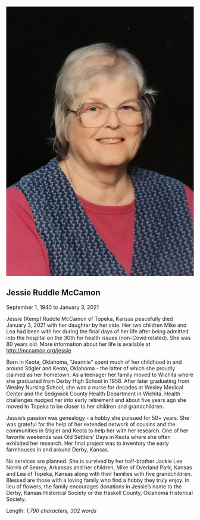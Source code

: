 ![Jessie Ruddle McCamon](jessie-ruddle-mccamon.jpg)

## Jessie Ruddle McCamon

September 1, 1940 to January 3, 2021

Jessie (Kemp) Ruddle McCamon of Topeka, Kansas peacefully died January 3, 2021 with her daughter by her side. Her two children Mike and Lea had been with her during the final days of her life after being admitted into the hospital on the 30th for health issues (non-Covid related). She was 80 years old. More information about her life is available at http://mccamon.org/jessie

Born in Keota, Oklahoma, “Jeannie” spent much of her childhood in and around Stigler and Keoto, Oklahoma - the latter of which she proudly claimed as her hometown. As a teenager her family moved to Wichita where she graduated from Derby High School in 1958. After later graduating from Wesley Nursing School, she was a nurse for decades at Wesley Medical Center and the Sedgwick County Health Department in Wichita. Health challenges nudged her into early retirement and about five years ago she moved to Topeka to be closer to her children and grandchildren. 

Jessie’s passion was genealogy - a hobby she pursued for 50+ years. She was grateful for the help of her extended network of cousins and the communities in Stigler and Keota to help her with her research. One of her favorite weekends was Old Settlers’ Days in Keota where she often exhibited her research. Her final project was to inventory the early farmhouses in and  around Derby, Kansas.

No services are planned. She is survived by her half-brother Jackie Lee Norris of Searcy, Arkansas and her children, Mike of Overland Park, Kansas and Lea of Topeka, Kansas along with their families with five grandchildren. Blessed are those with a loving family who find a hobby they truly enjoy. In lieu of flowers, the family encourages donations in Jessie’s name to the Derby, Kansas Historical Society or the Haskell County, Oklahoma Historical Society.

Length: *1,790 characters, 302 words*
